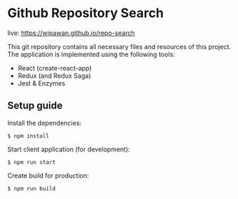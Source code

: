 # Github Repository Search

live: https://wipawan.github.io/repo-search

This git repository contains all necessary files and resources of this project. The application is implemented using the following tools:
- React (create-react-app)
- Redux (and Redux Saga)
- Jest & Enzymes

## Setup guide
Install the dependencies:
```
$ npm install
```

Start client application (for development):
```
$ npm run start
```

Create build for production:
```
$ npm run build
```